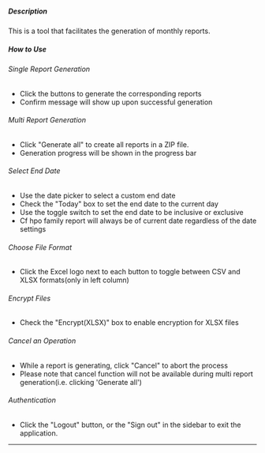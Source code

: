 ##### Description

This is a tool that facilitates the generation of monthly reports.

##### How to Use

###### Single Report Generation
* Click the buttons to generate the corresponding reports
* Confirm message will show up upon successful generation

###### Multi Report Generation
* Click "Generate all" to create all reports in a ZIP file.
* Generation progress will be shown in the progress bar

###### Select End Date
* Use the date picker to select a custom end date
* Check the "Today" box to set the end date to the current day
* Use the toggle switch to set the end date to be inclusive or exclusive
* Cf hpo family report will always be of current date regardless of the date settings

###### Choose File Format
* Click the Excel logo next to each button to toggle between CSV and XLSX formats(only in left column)
  
###### Encrypt Files
* Check the "Encrypt(XLSX)" box to enable encryption for XLSX files

###### Cancel an Operation
* While a report is generating, click "Cancel" to abort the process
* Please note that cancel function will not be available during multi report generation(i.e. clicking 'Generate all')

###### Authentication
* Click the "Logout" button, or the "Sign out" in the sidebar to exit the application.
-------------------------------------------------------------------------------------
